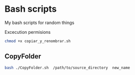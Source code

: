 # Bash scripts

My bash scripts for random things

Excecution permisions

```bash
chmod +x copiar_y_renombrar.sh 
```

## CopyFolder 
```bash
bash ./CopyFolder.sh  /path/to/source_directory  new_name 
```